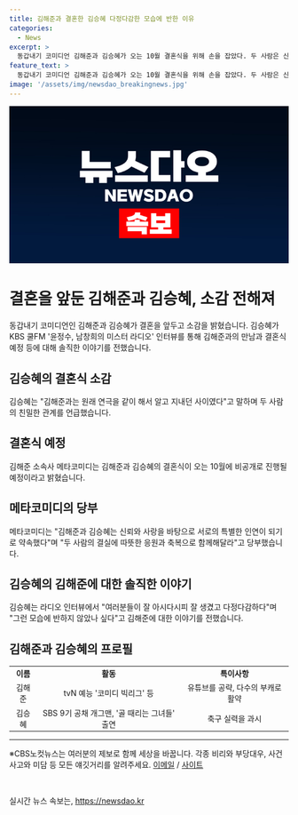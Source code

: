```yaml
---
title: 김해준과 결혼한 김승혜 다정다감한 모습에 반한 이유
categories:
  - News
excerpt: >
  동갑내기 코미디언 김해준과 김승혜가 오는 10월 결혼식을 위해 손을 잡았다. 두 사람은 신뢰와 사랑을 바탕으로 특별한 인연을 맺었으며, 결혼식은 비공개로 진행될 예정이다. 김승혜는 라디오 인터뷰에서 김해준의 다정한 모습에 반하여 결혼을 앞둔 이유를 밝혔고, 이들은 한때 연극을 함께 했던 동료였다. 둘은 코미디계의 새로운 부부 모델로 주목받으며, 각자의 활약과 인기를 통해 관심을 받고 있다.
feature_text: >
  동갑내기 코미디언 김해준과 김승혜가 오는 10월 결혼식을 위해 손을 잡았다. 두 사람은 신뢰와 사랑을 바탕으로 특별한 인연을 맺었으며, 결혼식은 비공개로 진행될 예정이다. 김승혜는 라디오 인터뷰에서 김해준의 다정한 모습에 반하여 결혼을 앞둔 이유를 밝혔고, 이들은 한때 연극을 함께 했던 동료였다. 둘은 코미디계의 새로운 부부 모델로 주목받으며, 각자의 활약과 인기를 통해 관심을 받고 있다.
image: '/assets/img/newsdao_breakingnews.jpg'
---
```


<p><img src="/assets/img/newsdao_breakingnews.jpg" alt="cryptoinkorea 속보" /></p>

<h1>결혼을 앞둔 김해준과 김승혜, 소감 전해져</h1>

<p data-ke-size="size16">동갑내기 코미디언인 김해준과 김승혜가 결혼을 앞두고 소감을 밝혔습니다. 김승혜가 KBS 쿨FM '윤정수, 남창희의 미스터 라디오' 인터뷰를 통해 김해준과의 만남과 결혼식 예정 등에 대해 솔직한 이야기를 전했습니다.</p>

<h2>김승혜의 결혼식 소감</h2>

<p data-ke-size="size16">김승혜는 "김해준과는 원래 연극을 같이 해서 알고 지내던 사이였다"고 말하며 두 사람의 친밀한 관계를 언급했습니다.</p>

<h2>결혼식 예정</h2>

<p data-ke-size="size16">김해준 소속사 메타코미디는 김해준과 김승혜의 결혼식이 오는 10월에 비공개로 진행될 예정이라고 밝혔습니다.</p>

<h2>메타코미디의 당부</h2>

<p data-ke-size="size16">메타코미디는 "김해준과 김승혜는 신뢰와 사랑을 바탕으로 서로의 특별한 인연이 되기로 약속했다"며 "두 사람의 결실에 따뜻한 응원과 축복으로 함께해달라"고 당부했습니다.</p>

<h2>김승혜의 김해준에 대한 솔직한 이야기</h2>

<p data-ke-size="size16">김승혜는 라디오 인터뷰에서 "여러분들이 잘 아시다시피 잘 생겼고 다정다감하다"며 "그런 모습에 반하지 않았나 싶다"고 김해준에 대한 이야기를 전했습니다.</p>

<h2>김해준과 김승혜의 프로필</h2>

<table>
  <tr>
    <td style="text-align: center; height: 17px;"><b>이름</b></td>
    <td style="text-align: center; height: 17px;"><b>활동</b></td>
    <td style="text-align: center; height: 17px;"><b>특이사항</b></td>
  </tr>
  <tr>
    <td style="text-align: center; height: 17px;">김해준</td>
    <td style="text-align: center; height: 17px;">tvN 예능 '코미디 빅리그' 등</td>
    <td style="text-align: center; height: 17px;">유튜브를 공략, 다수의 부캐로 활약</td>
  </tr>
  <tr>
    <td style="text-align: center; height: 17px;">김승혜</td>
    <td style="text-align: center; height: 17px;">SBS 9기 공채 개그맨, '골 때리는 그녀들' 출연</td>
    <td style="text-align: center; height: 17px;">축구 실력을 과시</td>
  </tr>
</table>

<hr>

<p data-ke-size="size16">※CBS노컷뉴스는 여러분의 제보로 함께 세상을 바꿉니다. 각종 비리와 부당대우, 사건사고와 미담 등 모든 얘깃거리를 알려주세요. <a href="mailto:jebo@cbs.co.kr">이메일</a> / <a href="https://url.kr/b71afn">사이트</a></p>

<p data-ke-size="size16">&nbsp;</p>
실시간 뉴스 속보는, <a href="https://newsdao.kr" rel="dofollow">https://newsdao.kr</a>


